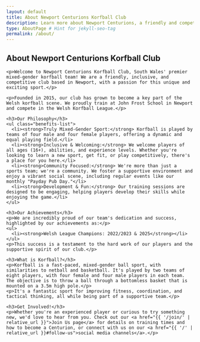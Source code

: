 ```yaml
---
layout: default
title: About Newport Centurions Korfball Club
description: Learn more about Newport Centurions, a friendly and competitive mixed-gender korfball club based in Newport, South Wales. Welsh League Champions.
type: AboutPage # Hint for jekyll-seo-tag
permalink: /about/
---
```


<div class="page-content">
  <div class="content-block">
    <h2>About Newport Centurions Korfball Club</h2>

    <p>Welcome to Newport Centurions Korfball Club, South Wales' premier mixed-gender korfball team! We are a friendly, inclusive, and competitive club based in Newport, with a passion for this unique and exciting sport.</p>

    <p>Founded in 2015, our club has grown to become a key part of the Welsh korfball scene. We proudly train at John Frost School in Newport and compete in the Welsh Korfball League.</p>

    <h3>Our Philosophy</h3>
    <ul class="benefits-list">
      <li><strong>Truly Mixed-Gender Sport:</strong> Korfball is played by teams of four male and four female players, offering a dynamic and equal playing field.</li>
      <li><strong>Inclusive & Welcoming:</strong> We welcome players of all ages (16+), abilities, and experience levels. Whether you're looking to learn a new sport, get fit, or play competitively, there's a place for you here.</li>
      <li><strong>Community Focused:</strong> We're more than just a sports team; we're a community. We foster a supportive environment and enjoy a vibrant social scene, including regular events like our monthly "Payday Pub Day."</li>
      <li><strong>Development & Fun:</strong> Our training sessions are designed to be engaging, helping players develop their skills while enjoying the game.</li>
    </ul>

    <h3>Our Achievements</h3>
    <p>We are incredibly proud of our team's dedication and success, highlighted by our achievements as:</p>
    <ul>
      <li><strong>Welsh League Champions: 2022/2023 & 2025</strong></li>
    </ul>
    <p>This success is a testament to the hard work of our players and the supportive spirit of our club.</p>

    <h3>What is Korfball?</h3>
    <p>Korfball is a fast-paced, mixed-gender ball sport, with similarities to netball and basketball. It's played by two teams of eight players, with four female and four male players in each team. The objective is to throw a ball through a bottomless basket that is mounted on a 3.5m high pole.</p>
    <p>It's a fantastic sport for improving fitness, coordination, and tactical thinking, all while being part of a supportive team.</p>

    <h3>Get Involved!</h3>
    <p>Whether you're an experienced player or curious to try something new, we'd love to hear from you. Check out our <a href="{{ '/join/' | relative_url }}">Join Us page</a> for details on training times and how to become a Centurion, or connect with us on our <a href="{{ '/' | relative_url }}#follow-us">social media channels</a>.</p>

  </div>
</div>